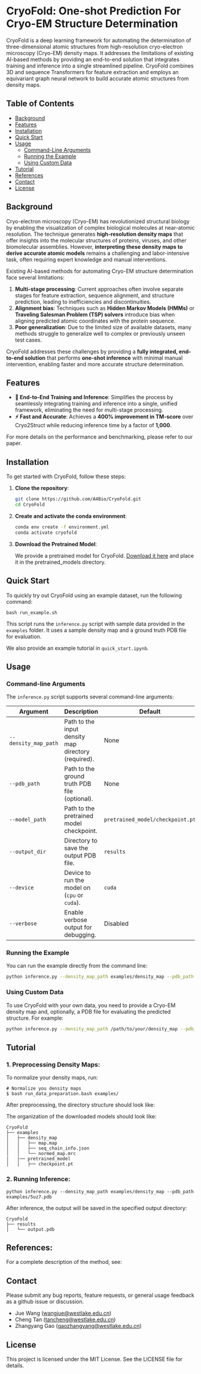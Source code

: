 # CryoFold: One-shot Prediction For Cryo-EM Structure Determination

CryoFold is a deep learning framework for automating the determination of three-dimensional atomic structures from high-resolution cryo-electron microscopy (Cryo-EM) density maps. It addresses the limitations of existing AI-based methods by providing an end-to-end solution that integrates training and inference into a single streamlined pipeline. CryoFold combines 3D and sequence Transformers for feature extraction and employs an equivariant graph neural network to build accurate atomic structures from density maps.

## Table of Contents
- [Background](#background)
- [Features](#features)
- [Installation](#installation)
- [Quick Start](#quick-start)
- [Usage](#usage)
  - [Command-Line Arguments](#command-line-arguments)
  - [Running the Example](#running-the-example)
  - [Using Custom Data](#using-custom-data)
- [Tutorial](#tutorial)
- [References](#references)
- [Contact](#contact)
- [License](#license)

## Background

Cryo-electron microscopy (Cryo-EM) has revolutionized structural biology by enabling the visualization of complex biological molecules at near-atomic resolution. The technique generates **high-resolution density maps** that offer insights into the molecular structures of proteins, viruses, and other biomolecular assemblies. However, **interpreting these density maps to derive accurate atomic models** remains a challenging and labor-intensive task, often requiring expert knowledge and manual interventions.

Existing AI-based methods for automating Cryo-EM structure determination face several limitations:
1. **Multi-stage processing**: Current approaches often involve separate stages for feature extraction, sequence alignment, and structure prediction, leading to inefficiencies and discontinuities.
2. **Alignment bias**: Techniques such as **Hidden Markov Models (HMMs)** or **Traveling Salesman Problem (TSP) solvers** introduce bias when aligning predicted atomic coordinates with the protein sequence.
3. **Poor generalization**: Due to the limited size of available datasets, many methods struggle to generalize well to complex or previously unseen test cases.

CryoFold addresses these challenges by providing a **fully integrated, end-to-end solution** that performs **one-shot inference** with minimal manual intervention, enabling faster and more accurate structure determination.

## Features

- **🚀 End-to-End Training and Inference**: Simplifies the process by seamlessly integrating training and inference into a single, unified framework, eliminating the need for multi-stage processing.
- **⚡ Fast and Accurate**: Achieves a **400% improvement in TM-score** over Cryo2Struct while reducing inference time by a factor of **1,000**.

For more details on the performance and benchmarking, please refer to our paper.

## Installation

To get started with CryoFold, follow these steps:

1. **Clone the repository**:

   ```bash
   git clone https://github.com/A4Bio/CryoFold.git
   cd CryoFold
   ```

2. **Create and activate the conda environment**:

    ```bash
    conda env create -f environment.yml
    conda activate cryofold
    ```

3. **Download the Pretrained Model**:

    We provide a pretrained model for CryoFold. [Download it here](https://github.com/A4Bio/CryoFold/releases/download/checkpoint/checkpoint.pt) and place it in the pretrained_models directory.


## Quick Start

To quickly try out CryoFold using an example dataset, run the following command:

```
bash run_example.sh
```

This script runs the `inference.py` script with sample data provided in the `examples` folder. It uses a sample density map and a ground truth PDB file for evaluation.

We also provide an example tutorial in `quick_start.ipynb`.

## Usage

### Command-line Arguments

The `inference.py` script supports several command-line arguments:

| Argument                 | Description                                             | Default                             |
|--------------------------|---------------------------------------------------------|-------------------------------------|
| `--density_map_path`     | Path to the input density map directory (required).     | None                                |
| `--pdb_path`             | Path to the ground truth PDB file (optional).           | None                                |
| `--model_path`           | Path to the pretrained model checkpoint.                | `pretrained_model/checkpoint.pt`    |
| `--output_dir`           | Directory to save the output PDB file.                  | `results`                           |
| `--device`               | Device to run the model on (`cpu` or `cuda`).           | `cuda`                              |
| `--verbose`              | Enable verbose output for debugging.                    | Disabled                            |

### Running the Example

You can run the example directly from the command line:

```bash
python inference.py --density_map_path examples/density_map --pdb_path examples/5uz7.pdb
```

### Using Custom Data

To use CryoFold with your own data, you need to provide a Cryo-EM density map and, optionally, a PDB file for evaluating the predicted structure. For example:

```bash
python inference.py --density_map_path /path/to/your/density_map --pdb_path /path/to/your/ground_truth.pdb --output_dir /path/to/save/results --device cuda
```

## Tutorial

### 1. Preprocessing Density Maps:

To normalize your density maps, run:

	# Normalize you density maps
	$ bash run_data_preparation.bash examples/

After preprocessing, the directory structure should look like:

The organization of the downloaded models should look like:
```text 
CryoFold
├── examples
│   ├── density_map
│   │   ├── map.map
│   │   ├── seq_chain_info.json
│   │   └── normed_map.mrc
|   |── pretrained_model
│   │   ├── checkpoint.pt
```

### 2. Running Inference:

	python inference.py --density_map_path examples/density_map --pdb_path examples/5uz7.pdb 

After inference, the output will be saved in the specified output directory:

```text 
CryoFold
├── results
│   └── output.pdb
```

## References:

For a complete description of the method, see:



## Contact

Please submit any bug reports, feature requests, or general usage feedback as a github issue or discussion.

- Jue Wang (wangjue@westlake.edu.cn)
- Cheng Tan (tancheng@westlake.edu.cn)
- Zhangyang Gao (gaozhangyang@westlake.edu.cn)

## License

This project is licensed under the MIT License. See the LICENSE file for details.